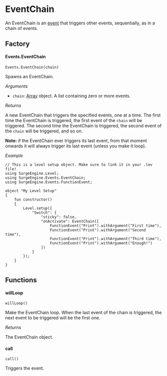 EventChain
==========

An EventChain is an [event](/engine/event) that triggers other events, sequentially, as in a chain of events.

Factory
-------

#### Events.EventChain

`Events.EventChain(chain)`

Spawns an EventChain.

*Arguments*

* `chain`: [Array](/reference/array) object. A list containing zero or more events.

*Returns*

A new EventChain that triggers the specified events, one at a time. The first time the EventChain is triggered, the first event of the `chain` will be triggered. The second time the EventChain is triggered, the second event of the `chain` will be triggered, and so on.

**Note:** if the EventChain ever triggers its last event, from that moment onwards it will always trigger its last event (unless you make it loop).

*Example*

```
// This is a level setup object. Make sure to link it in your .lev file!
using SurgeEngine.Level;
using SurgeEngine.Events.EventChain;
using SurgeEngine.Events.FunctionEvent;

object "My Level Setup"
{
    fun constructor()
    {
        Level.setup({
            "Switch": {
                "sticky": false,
                "onActivate": EventChain([
                    FunctionEvent("Print").withArgument("First time"),
                    FunctionEvent("Print").withArgument("Second time"),
                    FunctionEvent("Print").withArgument("Third time"),
                    FunctionEvent("Print").withArgument("Enough!")
                ])
            }
        });
    }
}
```

Functions
---------

#### willLoop

`willLoop()`

Make the EventChain loop. When the last event of the chain is triggered, the next event to be triggered will be the first one.

*Returns*

The EventChain object.

#### call

`call()`

Triggers the event.
